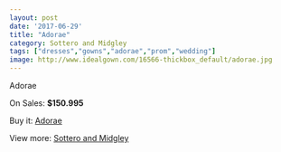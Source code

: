 ```yaml
---
layout: post
date: '2017-06-29'
title: "Adorae"
category: Sottero and Midgley
tags: ["dresses","gowns","adorae","prom","wedding"]
image: http://www.idealgown.com/16566-thickbox_default/adorae.jpg
---
```

Adorae

On Sales: **$150.995**
<a href="https://www.idealgown.com/en/sottero-and-midgley/6597-adorae.html"><amp-img layout="responsive" width="600" height="600" src="//www.idealgown.com/16566-thickbox_default/adorae.jpg" alt="Adorae 0" /></a>
<a href="https://www.idealgown.com/en/sottero-and-midgley/6597-adorae.html"><amp-img layout="responsive" width="600" height="600" src="//www.idealgown.com/16568-thickbox_default/adorae.jpg" alt="Adorae 1" /></a>
<a href="https://www.idealgown.com/en/sottero-and-midgley/6597-adorae.html"><amp-img layout="responsive" width="600" height="600" src="//www.idealgown.com/16567-thickbox_default/adorae.jpg" alt="Adorae 2" /></a>

Buy it: [Adorae](https://www.idealgown.com/en/sottero-and-midgley/6597-adorae.html "Adorae")

View more: [Sottero and Midgley](https://www.idealgown.com/en/98-sottero-and-midgley "Sottero and Midgley")